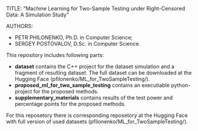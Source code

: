 TITLE: "Machine Learning for Two-Sample Testing under Right-Censored Data: A Simulation Study"

AUTHORS: 
- PETR PHILONENKO, Ph.D. in Computer Science;
- SERGEY POSTOVALOV, D.Sc. in Computer Science.

This repository includes following parts:
- **dataset** contains the C++ project for the dataset simulation and a fragment of resulting dataset. The full dataset can be downloaded at the Hugging Face (pfilonenko/ML_for_TwoSampleTesting/).
- **proposed_ml_for_two_sample_testing** contains an executiable python-project for the proposed methods.
- **supplementary_materials** contains results of the test power and percentage points for the proposed methods.

For this reposetory there is corresponding reposetory at the Hugging Face with full version of used datasets (pfilonenko/ML_for_TwoSampleTesting/).
